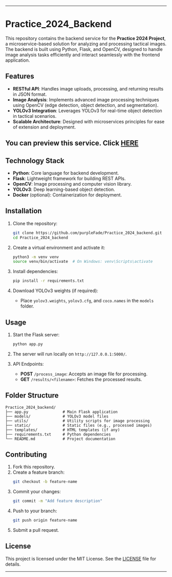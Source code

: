 
---

# Practice_2024_Backend

This repository contains the backend service for the **Practice 2024 Project**, a microservice-based solution for analyzing and processing tactical images. The backend is built using Python, Flask, and OpenCV, designed to handle image analysis tasks efficiently and interact seamlessly with the frontend application.

## Features

- **RESTful API**: Handles image uploads, processing, and returning results in JSON format.
- **Image Analysis**: Implements advanced image processing techniques using OpenCV (edge detection, object detection, and segmentation).
- **YOLOv3 Integration**: Leverages YOLOv3 for real-time object detection in tactical scenarios.
- **Scalable Architecture**: Designed with microservices principles for ease of extension and deployment.

## You can preview this service. Click [HERE](https://diploma-client-jvx7.onrender.com/) 

## Technology Stack

- **Python**: Core language for backend development.
- **Flask**: Lightweight framework for building REST APIs.
- **OpenCV**: Image processing and computer vision library.
- **YOLOv3**: Deep learning-based object detection.
- **Docker** (optional): Containerization for deployment.

## Installation

1. Clone the repository:
   ```bash
   git clone https://github.com/purpleFade/Practice_2024_backend.git
   cd Practice_2024_backend
   ```

2. Create a virtual environment and activate it:
   ```bash
   python3 -m venv venv
   source venv/bin/activate  # On Windows: venv\Scripts\activate
   ```

3. Install dependencies:
   ```bash
   pip install -r requirements.txt
   ```

4. Download YOLOv3 weights (if required):
   - Place `yolov3.weights`, `yolov3.cfg`, and `coco.names` in the `models` folder.

## Usage

1. Start the Flask server:
   ```bash
   python app.py
   ```

2. The server will run locally on `http://127.0.0.1:5000/`.

3. API Endpoints:
   - **POST** `/process_image`: Accepts an image file for processing.
   - **GET** `/results/<filename>`: Fetches the processed results.

## Folder Structure

```
Practice_2024_backend/
├── app.py               # Main Flask application
├── models/              # YOLOv3 model files
├── utils/               # Utility scripts for image processing
├── static/              # Static files (e.g., processed images)
├── templates/           # HTML templates (if any)
├── requirements.txt     # Python dependencies
└── README.md            # Project documentation
```

## Contributing

1. Fork this repository.
2. Create a feature branch:
   ```bash
   git checkout -b feature-name
   ```
3. Commit your changes:
   ```bash
   git commit -m "Add feature description"
   ```
4. Push to your branch:
   ```bash
   git push origin feature-name
   ```
5. Submit a pull request.

## License

This project is licensed under the MIT License. See the [LICENSE](LICENSE) file for details.

---
